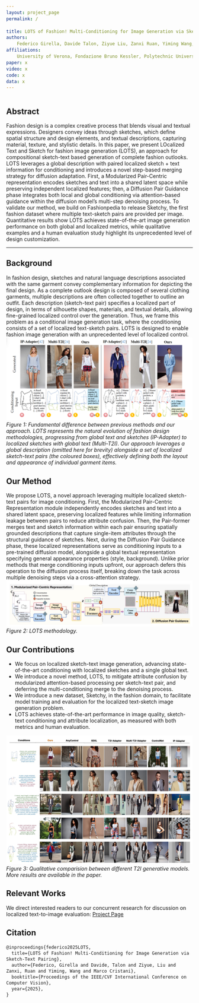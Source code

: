 ```yaml
---
layout: project_page
permalink: /

title: LOTS of Fashion! Multi-Conditioning for Image Generation via Sketch-Text Pairing
authors:
    Federico Girella, Davide Talon, Ziyue Liu, Zanxi Ruan, Yiming Wang, Marco Cristani
affiliations:
    University of Verona, Fondazione Bruno Kessler, Polytechnic University of Turin
paper: x
video: x
code: x
data: x
---
```


<!-- Using HTML to center the abstract -->
<div class="columns is-centered has-text-centered">
    <div class="column is-four-fifths">
        <h2>Abstract</h2>
        <div class="content has-text-justified">
Fashion design is a complex creative process that blends visual and textual expressions. Designers convey ideas through sketches, which define spatial structure and design elements, and textual descriptions, capturing material, texture, and stylistic details.
In this paper, we present LOcalized Text and Sketch for fashion image generation (LOTS), an approach for compositional sketch-text based generation of complete fashion outlooks. LOTS leverages a global description with paired localized sketch + text information for conditioning and introduces a novel step-based merging strategy for diffusion adaptation. 
First, a Modularized Pair-Centric representation encodes sketches and text into a shared latent space while preserving independent localized features; then, a Diffusion Pair Guidance phase integrates both local and global conditioning via attention-based guidance within the diffusion model’s multi-step denoising process. 
To validate our method, we build on Fashionpedia to release Sketchy, the first fashion dataset where multiple text-sketch pairs are provided per image. Quantitative results show LOTS achieves state-of-the-art image generation performance on both global and localized metrics, while qualitative examples and a human evaluation study highlight its unprecedented level of design customization.
        </div>
    </div>
</div>

---

## Background 
In fashion design, sketches and natural language descriptions associated with the same garment convey complementary information for depicting the final design. As a complete outlook design is composed of several clothing garments, multiple descriptions are often collected together to outline an outfit. Each description (sketch-text pair) specifies a localized part of design, in terms of silhouette shapes, materials, and textual details, allowing fine-grained localized control over the generation. Thus, we frame this problem as a conditional image generation task, where the conditioning consists of a set of localized text-sketch pairs. LOTS is designed to enable fashion image generation with an unprecedented level of localized control.
![Background](/static/image/background.png)
*Figure 1: Fundamental difference between previous methods and our approach. LOTS represents the natural evolution of fashion design methodologies, progressing from global text and sketches (IP-Adapter) to localized sketches with global text (Multi-T2I). Our approach leverages a global description (omitted here for brevity) alongside a set of localized sketch-text pairs (the coloured boxes), effectively defining both the layout and appearance of individual garment items.*

## Our Method
We propose LOTS, a novel approach leveraging multiple localized sketch-text pairs for image conditioning. 
First, the Modularized Pair-Centric Representation module independently encodes sketches and text into a shared latent space, preserving localized features while limiting information leakage between pairs to reduce attribute confusion. Then, the Pair-former merges text and sketch information within each pair ensuring spatially grounded descriptions that capture single-item attributes through the structural guidance of sketches.
Next, during the Diffusion Pair Guidance phase, these localized representations serve as conditioning inputs to a pre-trained diffusion model, alongside a global textual representation specifying general appearance properties (style, background). Unlike prior methods that merge conditioning inputs upfront, our approach defers this operation to the diffusion process itself, breaking down the task across multiple denoising steps via a cross-attention strategy. 
![Method](/static/image/method.jpeg)
*Figure 2: LOTS methodology.*

## Our Contributions
- We focus on localized sketch-text image generation, advancing state-of-the-art conditioning with localized sketches and a single global text. 
- We introduce a novel method, LOTS, to mitigate attribute confusion by modularized attention-based processing per sketch-text pair, and deferring the multi-conditioning merge to the denoising process.
- We introduce a new dataset, Sketchy, in the fashion domain, to facilitate model training and evaluation for the localized text-sketch image generation problem.
- LOTS achieves state-of-the-art performance in image quality, sketch-text conditioning and attribute localization, as measured with both metrics and human evaluation.

![Performance Comparision](/static/image/result.jpeg)
*Figure 3: Qualitative comparision between different T2I generative models. More results are available in the paper.*

## Relevant Works
We direct interested readers to our concurrent research for discussion on localized text-to-image evaluation: <a href="https://intelligolabs.github.io/L-VQAScore">Project Page</a>

## Citation
```
@inproceedings{federico2025LOTS,
  title={LOTS of Fashion! Multi-Conditioning for Image Generation via Sketch-Text Pairing},
  author={Federico, Girella and Davide, Talon and Ziyue, Liu and Zanxi, Ruan and Yiming, Wang and Marco Cristani},
  booktitle={Proceedings of the IEEE/CVF International Conference on Computer Vision},
  year={2025},
}
```
